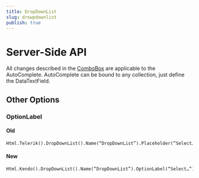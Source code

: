 ```yaml
---
title: DropDownList
slug: drowpdownlist
publish: true
---
```


# Server-Side API

All changes described in the [ComboBox](combobox) are applicable to the AutoComplete. AutoComplete can be bound to any collection, just define the DataTextField.

## Other Options

### OptionLabel

#### Old
    
    Html.Telerik().DropDownList().Name(“DropDownList”).Placeholder(“Select…”)
 
#### New

    Html.Kendo().DropDownList().Name(“DropDownList”).OptionLabel(“Select…”)
